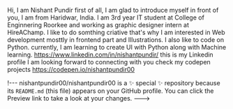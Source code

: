Hi, I am Nishant Pundir first of all, I am glad to introduce myself in front of you, I am from Haridwar, India. 
I am 3rd year IT student at College of Enginnering Roorkee and working as graphic designer intern at HireAChamp.
I like to do somthing criative that's why I am interested in Web development mosttly in frontend part and Illustrations.
I also like to code on Python. currently, I am learning to create UI with Python along with Machine learning.
https://www.linkedin.com/in/nishantpundir/ this is my Linkedin profile I am looking forward to connecting with you
check my codepen projects https://codepen.io/nishantpundir00


!---
nishantpundir00/nishantpundir00 is a ✨ special ✨ repository because its `README.md` (this file) appears on your GitHub profile.
You can click the Preview link to take a look at your changes.
--->
